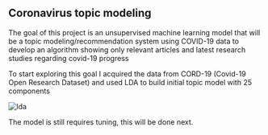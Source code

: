 ## Coronavirus topic modeling

The goal of this project is an unsupervised machine learning model that will be a topic modeling/recommendation system using COVID-19 data to develop an algorithm showing only relevant articles and latest research studies regarding covid-19 progress

To start exploring this goal I acquired the data from CORD-19 (Covid-19 Open Research Dataset) and used LDA to build initial topic model with 25 components

 ![lda](https://github.com/sambu2010/unsupervised_learning/blob/main/LDA.png)

 The model is still requires tuning, this will be done next.
